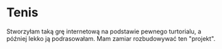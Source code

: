 # Tenis
Stworzyłam taką grę internetową na podstawie pewnego turtorialu, a później lekko ją podrasowałam.
Mam zamiar rozbudowywać ten "projekt".
